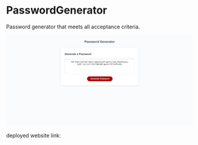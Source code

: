 # PasswordGenerator

Password generator that meets all acceptance criteria. 

![FinalProject](./assets/1680731885723.png)

deployed website link: